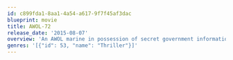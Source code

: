 ```yaml
---
id: c899fda1-8aa1-4a54-a617-9f7f45af3dac
blueprint: movie
title: AWOL-72
release_date: '2015-08-07'
overview: 'An AWOL marine in possession of secret government information, is a wanted man, pursued by Russian special ops, the LAPD, and a dangerous assassin.'
genres: '[{"id": 53, "name": "Thriller"}]'
---
```

